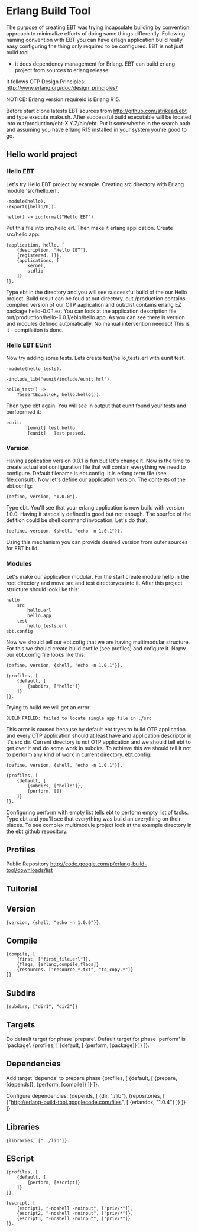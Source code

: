 # Erlang Build Tool

The purpose of creating EBT was trying incapsulate building by convention
approach to minimalize efforts of doing same things differently. Following
naming convention with EBT you can have erlagn application build really easy
configuring the thing only required to be configured. EBT is not just build tool
- it does dependency management for Erlang. EBT can build erlang project from sources
to erlang release.

It follows OTP Design Principles: http://www.erlang.org/doc/design_principles/


NOTICE: Erlang version requireid is Erlang R15.

Before start clone latests EBT sources from http://github.com/strikead/ebt and type execute make.sh.
After successful build executable will be located into out/production/ebt-X.Y.Z/bin/ebt.
Put it somewhethe in the search path and assuming you have erlang R15 installed in your
system you're good to go.

## Hello world project

### Hello EBT
Let's try Hello EBT project by example. Creating src directory with Erlang module 'src/hello.erl'.

    -module(hello).
    -export([hello/0]).

    hello() -> io:format("Hello EBT").

Put this file into src/hello.erl. Then make it erlang application. Create src/hello.app:

    {application, hello, [
        {description, "Hello EBT"},
        {registered, []},
        {applications, [
            kernel,
            stdlib
        ]}
    ]}.

Type ebt in the directory and you will see successful build of the our Hello project.
Build result can be foud at out directory. out./production contains compiled version of
our OTP aaplication and out/dist contains erlang EZ package hello-0.0.1.ez. You can look
at the application description file out/production/hello-0.0.1/ebin/hello.app. As you
can see there is version and modules defined automatically. No manual intervention
needed! This is it - compilation is done.

### Hello EBT EUnit
Now try adding some tests. Lets create test/hello_tests.erl with eunit test.

    -module(hello_tests).

    -include_lib("eunit/include/eunit.hrl").

    hello_test() ->
        ?assertEqual(ok, hello:hello()).

Then type ebt again. You will see in output that eunit found your tests and perfoprmed it:

    eunit:
            [eunit] test hello
            [eunit]   Test passed.

### Version

Having application version 0.0.1 is fun but let's change it. Now is the time to create actual
ebt configuration file that will contain everything we need to configure. Default filename is
ebt.config. It is erlang term file (see file:consult). Now let's define our application version.
The contents of the ebt.config:

    {define, version, "1.0.0"}.

Type ebt. You'll see that your erlang application is now build with version 1.0.0.
Having it statically defined is good but not enough. The sourfce of the defition could
be shell command invocation. Let's do that:

    {define, version, {shell, "echo -n 1.0.1"}}.

Using this mechanism you can provide desired version from outer sources for EBT build.

### Modules

Let's make our application modular. For the start create module hello in the root directory and
move src and test directoryes into it. After this project structure should look like this:

    hello
        src
            hello.erl
            hello.app
        test
            hello_tests.erl
    ebt.config

Now we should tell our ebt.cofig that we are having multimodular structure. For this we should
create build profile (see profiles) and cofigure it. Nopw our ebt.config file looks like this:

    {define, version, {shell, "echo -n 1.0.1"}}.

    {profiles, [
        {default, [
            {subdirs, ["hello"]}
        ]}
    ]}.

Trying to build we will get an error:

    BUILD FAILED: failed to locate single app file in ./src

This arror is caused because by default ebt tryes to build OTP application and every OTP application
should at least have and application descriptor in it's src dir. Current directory is not OTP
application and we should tell ebt to get over it and do some work in subdirs. To achieve this we
should tell it not to perform any kind of work in current directory. ebt.config:

    {define, version, {shell, "echo -n 1.0.1"}}.

    {profiles, [
        {default, [
            {subdirs, ["hello"]},
            {perform, []}
        ]}
    ]}.

Configuring perform with empty list tells ebt to perform empty list of tasks. Type ebt and you'll see that
everything was build an everything on their places. To see complex multimodule project look at the example
directory in the ebt github repository.



## Profiles

Public Repository http://code.google.com/p/erlang-build-tool/downloads/list

Tuitorial
---------


Version
-------
    {version, {shell, "echo -n 1.0.0"}}.

Compile
-------
    {compile, [
        {first, ["first_file.erl"]},
        {flags, [erlang,compile,flags]}
        {resources. ["resource_*.txt", "to_copy.*"]}
    ]}

Subdirs
-------
    {subdirs, ["dir1", "dir2"]}

Targets
-------
Do default target for phase 'prepare'. Default target for phase 'perform'
is 'package'.
    {profiles, [
        {default, [
            {perform, [package]}
        ]}
    ]}.

Dependencies
------------
Add target 'depends' to prepare phase
    {profiles, [
        {default, [
            {prepare, [depends]},
            {perform, [compile]}
        ]}
    ]}.

Configure dependencies:
    {depends, [
        {dir, "./lib"},
        {repositories, [
            {"http://erlang-build-tool.googlecode.com/files", [
                {erlandox, "1.0.4"}
            ]}
        ]}
    ]}.

Libraries
---------
    {libraries, ["../lib"]}.

EScript
-------
    {profiles, [
        {default, [
            {perform, [escript]}
        ]}
    ]}.

    {escript, [
        {escript1, "-noshell -noinput", ["priv/*"]},
        {escript2, "-noshell -noinput", ["priv/*"]},
        {escript3, "-noshell -noinput", ["priv/*"]}
    ]}.

